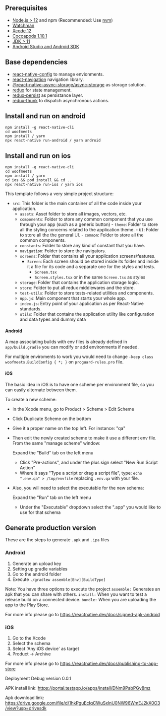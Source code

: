 ## Prerequisites

- [Node.js > 12](https://nodejs.org) and npm (Recommended: Use [nvm](https://github.com/nvm-sh/nvm))
- [Watchman](https://facebook.github.io/watchman)
- [Xcode 12](https://developer.apple.com/xcode)
- [Cocoapods 1.10.1](https://cocoapods.org)
- [JDK > 11](https://www.oracle.com/java/technologies/javase-jdk11-downloads.html)
- [Android Studio and Android SDK](https://developer.android.com/studio)

## Base dependencies

- [react-native-config](https://github.com/luggit/react-native-config) to manage envionments.
- [react-navigation](https://reactnavigation.org/) navigation library.
- [@react-native-async-storage/async-storage](https://www.npmjs.com/package/@react-native-async-storage/async-storagee) as storage solution.
- [redux](https://redux.js.org/) for state management.
- [redux-persist](https://github.com/rt2zz/redux-persist) as persistance layer.
- [redux-thunk](https://github.com/gaearon/redux-thunk) to dispatch asynchronous actions.


## Install and run on android
```
npm install -g react-native-cli
cd woofmeets
npm install / yarn
npx react-native run-android / yarn android
```

## Install and run on ios
```
npm install -g react-native-cli
cd woofmeets
npm install / yarn
cd ios && pod install && cd ..
npx react-native run-ios / yarn ios
```

This template follows a very simple project structure:

- `src`: This folder is the main container of all the code inside your application.
  - `assets`: Asset folder to store all images, vectors, etc.
  - `components`: Folder to store any common component that you use through your app (such as a generic button)
          - `theme`: Folder to store all the styling concerns related to the application theme.
          - `UI`: Folder to store all the the general UI.
          - `common`: Folder to store all the common components.
  - `constants`: Folder to store any kind of constant that you have.
  - `navigation`: Folder to store the navigators.
  - `screens`: Folder that contains all your application screens/features.
    - `Screen`: Each screen should be stored inside its folder and inside it a file for its code and a separate one for the styles and tests.
      - `Screen.tsx`
      - `Screen.styles.tsx` or in the same `Screen.tsx` as styles
  - `storage`: Folder that contains the application storage logic.
  - `store`: Folder to put all redux middlewares and the store.
  - `test-utils`: Folder to store tests-related utilities and components.
  - `App.js`: Main component that starts your whole app.
  - `index.js`: Entry point of your application as per React-Native standards.
  - `utils`: Folder that contains the application utility like configuration and data types and dummy data


#### Android

A map associating builds with env files is already defined in `app/build.gradle` you can modify or add environments if needed.

For multiple enviroments to work you would need to change `-keep class woofmeets.BuildConfig { *; }` on `proguard-rules.pro` file.

#### iOS

The basic idea in iOS is to have one scheme per environment file, so you can easily alternate between them.

To create a new scheme:

- In the Xcode menu, go to Product > Scheme > Edit Scheme
- Click Duplicate Scheme on the bottom
- Give it a proper name on the top left. For instance: "qa"
- Then edit the newly created scheme to make it use a different env file. From the same "manage scheme" window:

  Expand the "Build" tab on the left menu
  - Click "Pre-actions", and under the plus sign select "New Run Script Action"
  - Where it says "Type a script or drag a script file", type: `echo ".env.qa" > /tmp/envfile` replacing `.env.qa` with your file.
- Also, you will need to select the executable for the new schema:

  Expand the "Run" tab on the left menu
  - Under the "Executable" dropdown select the ".app" you would like to use for that schema


## Generate production version

These are the steps to generate `.apk` and `.ipa` files

### Android

1. Generate an upload key
2. Setting up gradle variables
3. Go to the android folder
4. Execute `./gradlew assemble[Env][BuildType]`

Note: You have three options to execute the project
`assemble:` Generates an apk that you can share with others.
`install:` When you want to test a release build on a connected device.
`bundle:` When you are uploading the app to the Play Store.

For more info please go to https://reactnative.dev/docs/signed-apk-android

### iOS

1. Go to the Xcode
2. Select the schema
3. Select 'Any iOS device' as target
4. Product -> Archive

For more info please go to https://reactnative.dev/docs/publishing-to-app-store


Deployment Debug version 0.0.1

APK install link: https://portal.testapp.io/apps/install/DNm9PabPGy8mz

Apk download link: https://drive.google.com/file/d/1hkPguEcIqCWuSxlnU0NW96WmEJ2kX0O3/view?usp=drivesdk


